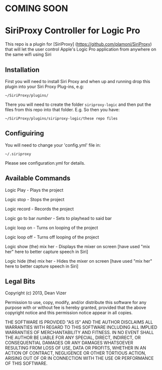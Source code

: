 COMING SOON
===========

SiriProxy Controller for Logic Pro 
==================================

This repo is a plugin for [SiriProxy] (https://github.com/plamoni/SiriProxy) that will let the user control Apple's Logic Pro application from anywhere on the same wifi using Siri

Installation
------------

First you will need to install Siri Proxy and when up and running drop this plugin into your Siri Proxy Plug-ins, e.g:

`~/SiriProxy/plugins/`

There you will need to create the folder `siriproxy-logic` and then put the files from this repo into that folder. E.g. So then you have:

`~/SiriProxy/plugins/siriproxy-logic/these repo files`


Configuiring
------------

You will need to change your 'config.yml' file in:

`~/.siriproxy`

Please see configuration.yml for details.

Available Commands
------------------

Logic Play - Plays the project

Logic stop - Stops the project

Logic record - Records the project

Logic go to bar *number* - Sets to playhead to said bar

Logic loop on - Turns on looping of the project

Logic loop off - Turns off looping of the project

Logic show (the) mix her - Displays the mixer on screen [have used "mix her" here to better capture speech in Siri]

Logic hide (the) mix her - Hides the mixer on screen [have used "mix her" here to better capture speech in Siri]

Legal Bits
----------

Copyright (c) 2013, Dean Vizer

Permission to use, copy, modify, and/or distribute this software for any purpose with or without fee is hereby granted, provided that the above copyright notice and this permission notice appear in all copies.

THE SOFTWARE IS PROVIDED "AS IS" AND THE AUTHOR DISCLAIMS ALL WARRANTIES WITH REGARD TO THIS SOFTWARE INCLUDING ALL IMPLIED WARRANTIES OF MERCHANTABILITY AND FITNESS. IN NO EVENT SHALL THE AUTHOR BE LIABLE FOR ANY SPECIAL, DIRECT, INDIRECT, OR CONSEQUENTIAL DAMAGES OR ANY DAMAGES WHATSOEVER RESULTING FROM LOSS OF USE, DATA OR PROFITS, WHETHER IN AN ACTION OF CONTRACT, NEGLIGENCE OR OTHER TORTIOUS ACTION, ARISING OUT OF OR IN CONNECTION WITH THE USE OR PERFORMANCE OF THIS SOFTWARE.